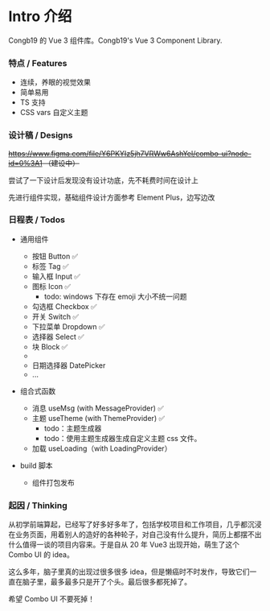 # Intro 介绍

Congb19 的 Vue 3 组件库。Congb19's Vue 3 Component Library.

### 特点 / Features

- 连续，养眼的视觉效果
- 简单易用
- TS 支持
- CSS vars 自定义主题

### 设计稿 / Designs

~~https://www.figma.com/file/Y6PKYIz5jh7VRWw6AshYel/combo-ui?node-id=0%3A1 （建设中）~~

尝试了一下设计后发现没有设计功底，先不耗费时间在设计上

先进行组件实现，基础组件设计方面参考 Element Plus，边写边改

### 日程表 / Todos

- 通用组件

  - 按钮 Button ✅
  - 标签 Tag ✅
  - 输入框 Input ✅
  - 图标 Icon ✅
    - todo: windows 下存在 emoji 大小不统一问题
  - 勾选框 Checkbox ✅
  - 开关 Switch ✅
  - 下拉菜单 Dropdown ✅
  - 选择器 Select ✅
  - 块 Block ✅
  -
  - 日期选择器 DatePicker
  - ...

- 组合式函数

  - 消息 useMsg (with MessageProvider) ✅
  - 主题 useTheme (with ThemeProvider) ✅
    - todo：主题生成器
    - todo：使用主题生成器生成自定义主题 css 文件。
  - 加载 useLoading（with LoadingProvider）

- build 脚本

  - 组件打包发布

### 起因 / Thinking

从初学前端算起，已经写了好多好多年了，包括学校项目和工作项目，几乎都沉浸在业务页面，用着别人的造好的各种轮子，对自己没有什么提升，简历上都摆不出什么值得一谈的项目内容来。于是自从 20 年 Vue3 出现开始，萌生了这个 Combo UI 的 idea。

这么多年，脑子里真的出现过很多很多 idea，但是懒癌时不时发作，导致它们一直在脑子里，最多最多只是开了个头。最后很多都死掉了。

希望 Combo UI 不要死掉！
